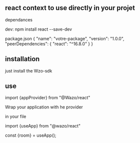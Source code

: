 ## react context to use directly in your projet

dependances

dev:
npm install react --save-dev

package.json
{
  "name": "votre-package",
  "version": "1.0.0",
  "peerDependencies": {
    "react": "^16.8.0"
  }
}


## installation

just install the Wzo-sdk

## use

import {appProvider} from "@Wazo/react"

Wrap your application with he provider

<AppProvider>
  <youApp>
</AppProvider>

in your file

import {useApp} from "@wazo/react"

const {room} = useApp();